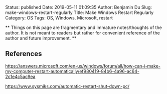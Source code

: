 Status: published
Date: 2019-05-11 01:09:35
Author: Benjamin Du
Slug: make-windows-restart-regularly
Title: Make Windows Restart Regularly
Category: OS
Tags: OS, Windows, Microsoft, restart

**
Things on this page are fragmentary and immature notes/thoughts of the author.
It is not meant to readers but rather for convenient reference of the author and future improvement.
**

## References

https://answers.microsoft.com/en-us/windows/forum/all/how-can-i-make-my-computer-restart-automatically/ef980419-84b6-4a96-ac64-2c1e4c5ac9ea

https://www.sysmiks.com/automatic-restart-shut-down-pc/


